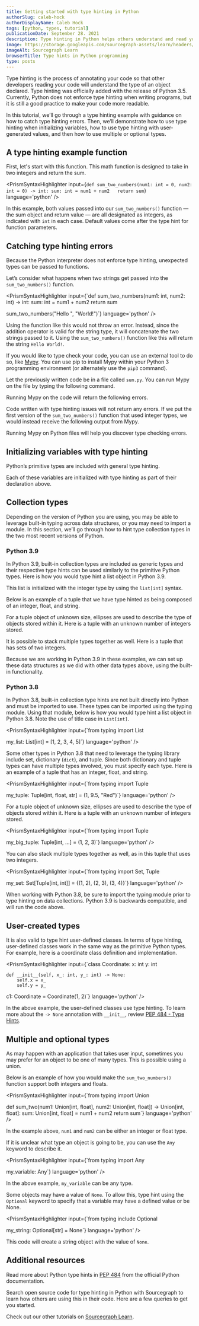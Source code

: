 ```yaml
---
title: Getting started with type hinting in Python
authorSlug: caleb-hock
authorDisplayName: Caleb Hock
tags: [python, types, tutorial]
publicationDate: September 28. 2021
description: Type hinting in Python helps others understand and read your code
image: https://storage.googleapis.com/sourcegraph-assets/learn/headers/sourcegraph-learn-09.png
imageAlt: Sourcegraph Learn
browserTitle: Type hints in Python programming
type: posts
---
```


Type hinting is the process of annotating your code so that other developers reading your code will understand the type of an object declared. Type hinting was officially added with the release of Python 3.5. Currently, Python does not enforce type hinting when writing programs, but it is still a good practice to make your code more readable.

In this tutorial, we’ll go through a type hinting example with guidance on how to catch type hinting errors. Then, we’ll demonstrate how to use type hinting when initializing variables, how to use type hinting with user-generated values, and then how to use multiple or optional types. 

## A type hinting example function

First, let's start with this function. This math function is designed to take in two integers and return the sum.

<PrismSyntaxHighlighter 
input={`def sum_two_numbers(num1: int = 0, num2: int = 0) -> int:
    sum: int = num1 + num2  
    return sum`}
language='python'
/>

In this example, both values passed into our `sum_two_numbers()` function — the sum object and return value — are all designated as integers, as indicated with `int` in each case. Default values come after the type hint for function parameters.

## Catching type hinting errors

Because the Python interpreter does not enforce type hinting, unexpected types can be passed to functions.

Let’s consider what happens when two strings get passed into the `sum_two_numbers()` function.

<PrismSyntaxHighlighter
input={`def sum_two_numbers(num1: int, num2: int) -> int:
    sum: int = num1 + num2
    return sum
    
sum_two_numbers("Hello ", "World!")`}
language='python'
/>

Using the function like this would not throw an error. Instead, since the addition operator is valid for the string type, it will concatenate the two strings passed to it. Using the `sum_two_numbers()` function like this will return the string `Hello World!`.

If you would like to type check your code, you can use an external tool to do so, like [Mypy](http://mypy-lang.org/). You can use pip to install Mypy within your Python 3 programming environment (or alternately use the `pip3` command). 

<PrismSyntaxHighlighter
language='bash'
input='pip install mypy'
/>

Let the previously written code be in a file called `sum.py`. You can run Mypy on the file by typing the following command.

<PrismSyntaxHighlighter
language='bash'
input='mypy sum.py'
/>

Running Mypy on the code will return the following errors.

<OutputHighlighter
input='sum.py:4: error: Argument 1 to "sum_two_numbers" has incompatible type "str"; expected "int"
sum.py:4: error: Argument 2 to "sum_two_numbers" has incompatible type "str"; expected "int"
Found 2 errors in 1 file (checked 1 source file)'
/>

Code written with type hinting issues will not return any errors. If we put the first version of the `sum_two_numbers()` function that used integer types, we would instead receive the following output from Mypy.

<OutputHighlighter
input='Success: no issues found in 1 source file'
/>

Running Mypy on Python files will help you discover type checking errors.


## Initializing variables with type hinting

Python’s primitive types are included with general type hinting.

<PrismSyntaxHighlighter
language='python'
input=
    'my_int: int = 9
my_float: float = 2.2
my_string: str = "Hello World!"
my_boolean: bool = False'
/>

Each of these variables are initialized with type hinting as part of their declaration above.

## Collection types

Depending on the version of Python you are using, you may be able to leverage built-in typing across data structures, or you may need to import a module. In this section, we’ll go through how to hint type collection types in the two most recent versions of Python. 

### Python 3.9

In Python 3.9, built-in collection types are included as generic types and their respective type hints can be used similarly to the primitive Python types. Here is how you would type hint a list object in Python 3.9.

<PrismSyntaxHighlighter
language='python'
input='my_list: list[int] = [1, 2, 3, 4, 5]'
/>

This list is initialized with the integer type by using the `list[int]` syntax.

Below is an example of a tuple that we have type hinted as being composed of an integer, float, and string.

<PrismSyntaxHighlighter
language='python'
input='my_tuple: tuple[int, float, str] = (1, 9.5, "Red")'
/>

For a tuple object of unknown size, ellipses are used to describe the type of objects stored within it. Here is a tuple with an unknown number of integers stored.

<PrismSyntaxHighlighter
language='python'
input='my_big_tuple: tuple[int, ...] = (1, 2, 3)'
/>

It is possible to stack multiple types together as well. Here is a tuple that has sets of two integers.

<PrismSyntaxHighlighter
language='python'
input='my_set: set[tuple[int, int]] = {(1, 2), (2, 3), (3, 4)}'
/>

Because we are working in Python 3.9 in these examples, we can set up these data structures as we did with other data types above, using the built-in functionality.

### Python 3.8

In Python 3.8, built-in collection type hints are not built directly into Python and must be imported to use. These types can be imported using the typing module. Using that module, below is how you would type hint a list object in Python 3.8. Note the use of title case in `List[int]`. 

<PrismSyntaxHighlighter
input={`from typing import List   
      
my_list: List[int] = [1, 2, 3, 4, 5]`}
language='python'
/>

Some other types in Python 3.8 that need to leverage the typing library include set, dictionary (`dict`), and tuple. Since both dictionary and tuple types can have multiple types involved, you must specify each type. Here is an example of a tuple that has an integer, float, and string.

<PrismSyntaxHighlighter
input={`from typing import Tuple
 
my_tuple: Tuple[int, float, str] = (1, 9.5, "Red")`}
language='python'
/>

For a tuple object of unknown size, ellipses are used to describe the type of objects stored within it. Here is a tuple with an unknown number of integers stored.

<PrismSyntaxHighlighter
input={`from typing import Tuple   
     
my_big_tuple: Tuple[int, ...] = (1, 2, 3)`}
language='python'
/>

You can also stack multiple types together as well, as in this tuple that uses two integers.

<PrismSyntaxHighlighter
input={`from typing import Set, Tuple
 
my_set: Set[Tuple[int, int]] = {(1, 2), (2, 3), (3, 4)}`}
language='python'
/>

When working with Python 3.8, be sure to import the typing module prior to type hinting on data collections. Python 3.9 is backwards compatible, and will run the code above.

## User-created types

It is also valid to type hint user-defined classes. In terms of type hinting, user-defined classes work in the same way as the primitive Python types. For example, here is a coordinate class definition and implementation.

<PrismSyntaxHighlighter
input={`class Coordinate:
    x: int
    y: int
  
    def __init__(self, x_: int, y_: int) -> None:
        self.x = x_   
        self.y = y_    
 
c1: Coordinate = Coordinate(1, 2)`}
language='python'
/>

In the above example, the user-defined classes use type hinting. To learn more about the `-> None` annotation with `__init__`, review [PEP 484 - Type Hints](https://www.python.org/dev/peps/pep-0484/).

## Multiple and optional types

As may happen with an application that takes user input, sometimes you may prefer for an object to be one of many types. This is possible using a union. 

Below is an example of how you would make the `sum_two_numbers()` function support both integers and floats.

<PrismSyntaxHighlighter
input={`from typing import Union
 
def sum_two(num1: Union[int, float], num2: Union[int, float]) -> Union[int, float]:
    sum: Union[int, float] = num1 + num2
    return sum`}
language='python'
/>

In the example above, `num1` and `num2` can be either an integer or float type. 

If it is unclear what type an object is going to be, you can use the `Any` keyword to describe it.

<PrismSyntaxHighlighter
input={`from typing import Any
 
my_variable: Any`}
language='python'
/>

In the above example, `my_variable` can be any type.

Some objects may have a value of `None`. To allow this, type hint using the `Optional` keyword to specify that a variable may have a defined value or be None.

<PrismSyntaxHighlighter
input={`from typing include Optional
 
my_string: Optional[str] = None`}
language='python'
/>

This code will create a string object with the value of `None`.

## Additional resources

Read more about Python type hints in [PEP 484](https://www.python.org/dev/peps/pep-0484/) from the official Python documentation. 

Search open source code for type hinting in Python with Sourcegraph to learn how others are using this in their code. Here are a few queries to get you started.

<SourcegraphSearch query="-> None lang:python" patternType="literal"/>

<SourcegraphSearch query="List[int] = lang:python" patternType="literal"/>

Check out our other tutorials on [Sourcegraph Learn](https://learn.sourcegraph.com).
